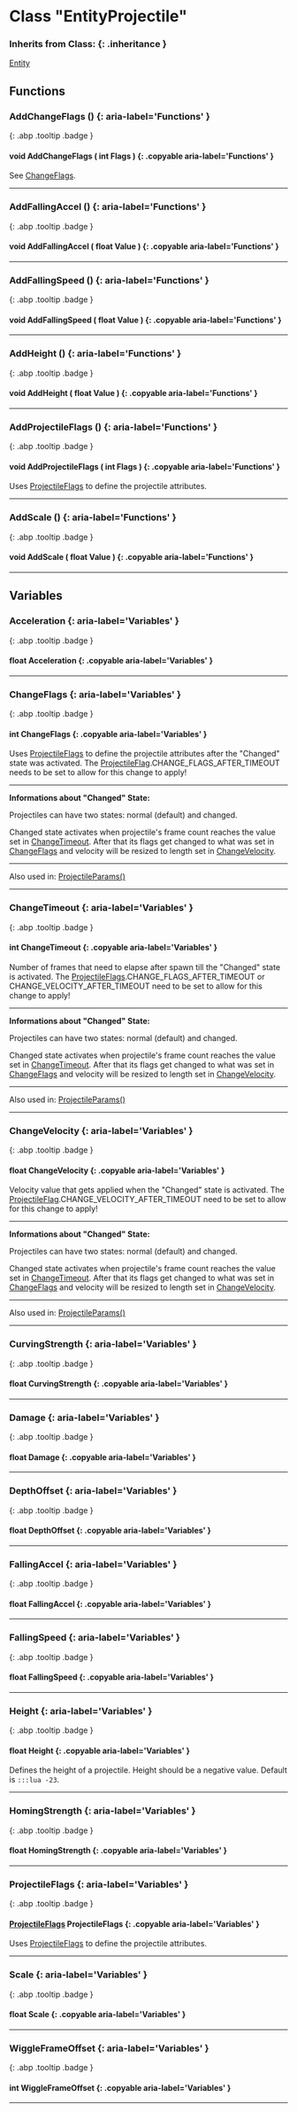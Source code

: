 # Class "EntityProjectile"
### Inherits from Class: {: .inheritance }
[Entity](Entity.md)
## Functions
### AddChangeFlags () {: aria-label='Functions' }
[ ](#){: .abp .tooltip .badge }
#### void AddChangeFlags ( int Flags ) {: .copyable aria-label='Functions' }

See [ChangeFlags](#ChangeFlags).
___ 
### AddFallingAccel () {: aria-label='Functions' }
[ ](#){: .abp .tooltip .badge }
#### void AddFallingAccel ( float Value ) {: .copyable aria-label='Functions' }

___ 
### AddFallingSpeed () {: aria-label='Functions' }
[ ](#){: .abp .tooltip .badge }
#### void AddFallingSpeed ( float Value ) {: .copyable aria-label='Functions' }

___ 
### AddHeight () {: aria-label='Functions' }
[ ](#){: .abp .tooltip .badge }
#### void AddHeight ( float Value ) {: .copyable aria-label='Functions' }

___ 
### AddProjectileFlags () {: aria-label='Functions' }
[ ](#){: .abp .tooltip .badge }
#### void AddProjectileFlags ( int Flags ) {: .copyable aria-label='Functions' }

Uses [ProjectileFlags](../enums/ProjectileFlags) to define the projectile attributes.
___ 
### AddScale () {: aria-label='Functions' }
[ ](#){: .abp .tooltip .badge }
#### void AddScale ( float Value ) {: .copyable aria-label='Functions' }

___ 
## Variables
### Acceleration {: aria-label='Variables' }
[ ](#){: .abp .tooltip .badge }
#### float Acceleration  {: .copyable aria-label='Variables' }

___ 
### ChangeFlags {: aria-label='Variables' }
[ ](#){: .abp .tooltip .badge }
#### int ChangeFlags  {: .copyable aria-label='Variables' }

Uses [ProjectileFlags](../enums/ProjectileFlags) to define the projectile attributes after the "Changed" state was activated.
The [ProjectileFlag](../enums/ProjectileFlags).CHANGE_FLAGS_AFTER_TIMEOUT needs to be set to allow for this change to apply!
____
**Informations about "Changed" State:**

Projectiles can have two states: normal (default) and changed.


Changed state activates when projectile's frame count reaches the value set in [ChangeTimeout](#ChangeTimeout). After that its flags get changed to what was set in [ChangeFlags](#ChangeFlags) and velocity will be resized to length set in [ChangeVelocity](#ChangeVelocity).
____
Also used in: [ProjectileParams()](../ProjectileParams)
___ 
### ChangeTimeout {: aria-label='Variables' }
[ ](#){: .abp .tooltip .badge }
#### int ChangeTimeout  {: .copyable aria-label='Variables' }

Number of frames that need to elapse after spawn till the "Changed" state is activated.
The [ProjectileFlags](../enums/ProjectileFlags).CHANGE_FLAGS_AFTER_TIMEOUT or CHANGE_VELOCITY_AFTER_TIMEOUT need to be set to allow for this change to apply!
____
**Informations about "Changed" State:**

Projectiles can have two states: normal (default) and changed.


Changed state activates when projectile's frame count reaches the value set in [ChangeTimeout](#ChangeTimeout). After that its flags get changed to what was set in [ChangeFlags](#ChangeFlags) and velocity will be resized to length set in [ChangeVelocity](#ChangeVelocity).
____
Also used in: [ProjectileParams()](../ProjectileParams)
___ 
### ChangeVelocity {: aria-label='Variables' }
[ ](#){: .abp .tooltip .badge }
#### float ChangeVelocity  {: .copyable aria-label='Variables' }

Velocity value that gets applied when the "Changed" state is activated.
The [ProjectileFlag](../enums/ProjectileFlags).CHANGE_VELOCITY_AFTER_TIMEOUT need to be set to allow for this change to apply!
____
**Informations about "Changed" State:**

Projectiles can have two states: normal (default) and changed.


Changed state activates when projectile's frame count reaches the value set in [ChangeTimeout](#ChangeTimeout). After that its flags get changed to what was set in [ChangeFlags](#ChangeFlags) and velocity will be resized to length set in [ChangeVelocity](#ChangeVelocity).
____
Also used in: [ProjectileParams()](../ProjectileParams)
___ 
### CurvingStrength {: aria-label='Variables' }
[ ](#){: .abp .tooltip .badge }
#### float CurvingStrength  {: .copyable aria-label='Variables' }

___ 
### Damage {: aria-label='Variables' }
[ ](#){: .abp .tooltip .badge }
#### float Damage  {: .copyable aria-label='Variables' }

___ 
### DepthOffset {: aria-label='Variables' }
[ ](#){: .abp .tooltip .badge }
#### float DepthOffset  {: .copyable aria-label='Variables' }

___ 
### FallingAccel {: aria-label='Variables' }
[ ](#){: .abp .tooltip .badge }
#### float FallingAccel  {: .copyable aria-label='Variables' }

___ 
### FallingSpeed {: aria-label='Variables' }
[ ](#){: .abp .tooltip .badge }
#### float FallingSpeed  {: .copyable aria-label='Variables' }

___ 
### Height {: aria-label='Variables' }
[ ](#){: .abp .tooltip .badge }
#### float Height  {: .copyable aria-label='Variables' }

Defines the height of a projectile. Height should be a negative value. Default is `:::lua -23`.
___ 
### HomingStrength {: aria-label='Variables' }
[ ](#){: .abp .tooltip .badge }
#### float HomingStrength  {: .copyable aria-label='Variables' }

___ 
### ProjectileFlags {: aria-label='Variables' }
[ ](#){: .abp .tooltip .badge }
#### [ProjectileFlags](../enums/ProjectileFlags) ProjectileFlags {: .copyable aria-label='Variables' }

Uses [ProjectileFlags](../enums/ProjectileFlags) to define the projectile attributes.
___ 
### Scale {: aria-label='Variables' }
[ ](#){: .abp .tooltip .badge }
#### float Scale  {: .copyable aria-label='Variables' }

___ 
### WiggleFrameOffset {: aria-label='Variables' }
[ ](#){: .abp .tooltip .badge }
#### int WiggleFrameOffset  {: .copyable aria-label='Variables' }

___ 
